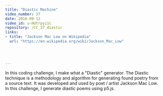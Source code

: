 ```yaml
---
title: "Diastic Machine"
video_number: 37
date: 2016-09-12
video_id: u-HUtrpyi1c
repository: /CC_37_diastic
links:
- title: "Jackson Mac Low on Wikipedia"  
  url: "https://en.wikipedia.org/wiki/Jackson_Mac_Low"
  


  
---
```


In this coding challenge, I make what a "Diastic" generator. The Diastic technique is a methodology and algorithm for generating found poetry from a source text.  It was developed and used by poet / artist Jackson Mac Low.  In this challenge, I generate diastic poems using p5.js.

